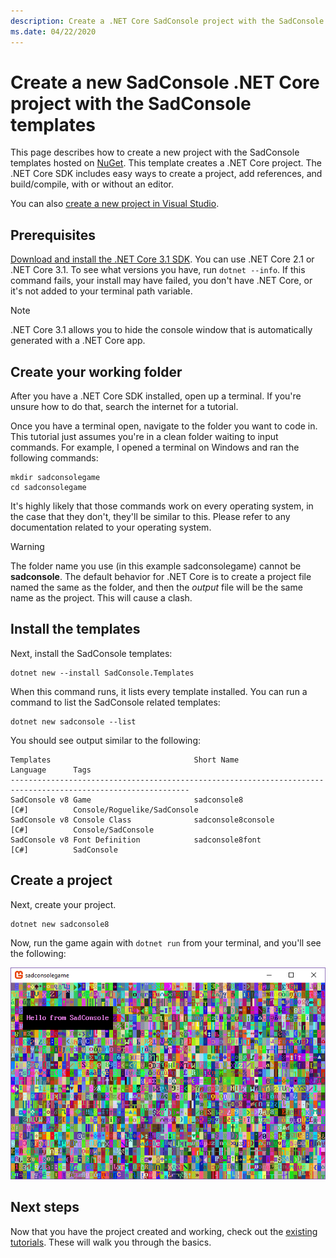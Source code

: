 ```yaml
---
description: Create a .NET Core SadConsole project with the SadConsole templates.
ms.date: 04/22/2020
---
```


# Create a new SadConsole .NET Core project with the SadConsole templates

This page describes how to create a new project with the SadConsole templates hosted on [NuGet](https://www.nuget.org/packages/SadConsole.Templates/). This template creates a .NET Core project. The .NET Core SDK includes easy ways to create a project, add references, and build/compile, with or without an editor.

You can also [create a new project in Visual Studio](getting-started-sadconsole-core-visualstudio.md).

## Prerequisites

[Download and install the .NET Core 3.1 SDK](https://dotnet.microsoft.com/download/dotnet-core/3.1). You can use .NET Core 2.1 or .NET Core 3.1. To see what versions you have, run `dotnet --info`. If this command fails, your install may have failed, you don't have .NET Core, or it's not added to your terminal path variable.

>[!NOTE]
>.NET Core 3.1 allows you to hide the console window that is automatically generated with a .NET Core app.

## Create your working folder

After you have a .NET Core SDK installed, open up a terminal. If you're unsure how to do that, search the internet for a tutorial.

Once you have a terminal open, navigate to the folder you want to code in. This tutorial just assumes you're in a clean folder waiting to input commands. For example, I opened a terminal on Windows and ran the following commands:

```terminal
mkdir sadconsolegame
cd sadconsolegame
```

It's highly likely that those commands work on every operating system, in the case that they don't, they'll be similar to this. Please refer to any documentation related to your operating system.

>[!WARNING]
>The folder name you use (in this example sadconsolegame) cannot be **sadconsole**. The default behavior for .NET Core is to create a project file named the same as the folder, and then the *output* file will be the same name as the project. This will cause a clash.

## Install the templates

Next, install the SadConsole templates:

```dotnet
dotnet new --install SadConsole.Templates
```

When this command runs, it lists every template installed. You can run a command to list the SadConsole related templates:

```dotnet
dotnet new sadconsole --list
```

You should see output similar to the following:

```output
Templates                                Short Name                 Language      Tags
--------------------------------------------------------------------------------------------------------------
SadConsole v8 Game                       sadconsole8                [C#]          Console/Roguelike/SadConsole
SadConsole v8 Console Class              sadconsole8console         [C#]          Console/SadConsole
SadConsole v8 Font Definition            sadconsole8font            [C#]          SadConsole
```

## Create a project

Next, create your project.

```dotnet
dotnet new sadconsole8
```

Now, run the game again with `dotnet run` from your terminal, and you'll see the following:

![a new console in sadconsole with hello text](images/new-core-hello-window.png)

## Next steps

Now that you have the project created and working, check out the [existing tutorials](intro.md). These will walk you through the basics.
